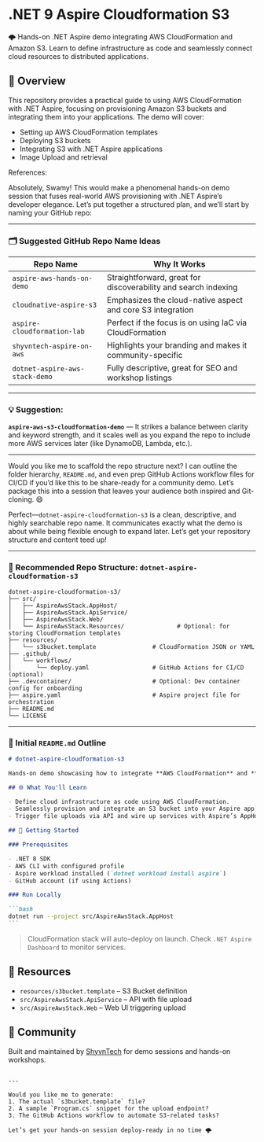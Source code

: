 # .NET 9 Aspire Cloudformation S3

🌩️ Hands-on .NET Aspire demo integrating AWS CloudFormation and Amazon S3. Learn to define infrastructure as code and seamlessly connect cloud resources to distributed applications.

## 🚀 Overview

This repository provides a practical guide to using AWS CloudFormation with .NET Aspire, focusing on provisioning Amazon S3 buckets and integrating them into your applications. The demo will cover:

- Setting up AWS CloudFormation templates
- Deploying S3 buckets
- Integrating S3 with .NET Aspire applications
- Image Upload and retrieval

References:

Absolutely, Swamy! This would make a phenomenal hands-on demo session that fuses real-world AWS provisioning with .NET Aspire’s developer elegance. Let’s put together a structured plan, and we’ll start by naming your GitHub repo:

---

### 🗂 Suggested GitHub Repo Name Ideas

| Repo Name                      | Why It Works                                                   |
| ------------------------------ | -------------------------------------------------------------- |
| `aspire-aws-hands-on-demo`     | Straightforward, great for discoverability and search indexing |
| `cloudnative-aspire-s3`        | Emphasizes the cloud-native aspect and core S3 integration     |
| `aspire-cloudformation-lab`    | Perfect if the focus is on using IaC via CloudFormation        |
| `shyvntech-aspire-on-aws`      | Highlights your branding and makes it community-specific       |
| `dotnet-aspire-aws-stack-demo` | Fully descriptive, great for SEO and workshop listings         |

---

### 💡 Suggestion:

**`aspire-aws-s3-cloudformation-demo`** — It strikes a balance between clarity and keyword strength, and it scales well as you expand the repo to include more AWS services later (like DynamoDB, Lambda, etc.).

---

Would you like me to scaffold the repo structure next? I can outline the folder hierarchy, `README.md`, and even prep GitHub Actions workflow files for CI/CD if you’d like this to be share-ready for a community demo. Let’s package this into a session that leaves your audience both inspired and Git-cloning. 😄

Perfect—`dotnet-aspire-cloudformation-s3` is a clean, descriptive, and highly searchable repo name. It communicates exactly what the demo is about while being flexible enough to expand later. Let’s get your repository structure and content teed up!

---

### 📁 Recommended Repo Structure: `dotnet-aspire-cloudformation-s3`

```plaintext
dotnet-aspire-cloudformation-s3/
├── src/
│   ├── AspireAwsStack.AppHost/
│   ├── AspireAwsStack.ApiService/
│   ├── AspireAwsStack.Web/
│   └── AspireAwsStack.Resources/               # Optional: for storing CloudFormation templates
├── resources/
│   └── s3bucket.template                # CloudFormation JSON or YAML
├── .github/
│   └── workflows/
│       └── deploy.yaml                  # GitHub Actions for CI/CD (optional)
├── .devcontainer/                       # Optional: Dev container config for onboarding
├── aspire.yaml                          # Aspire project file for orchestration
├── README.md
└── LICENSE
```

---

### 📝 Initial `README.md` Outline

````markdown
# dotnet-aspire-cloudformation-s3

Hands-on demo showcasing how to integrate **AWS CloudFormation** and **Amazon S3** in a `.NET Aspire` application.

## 🌐 What You'll Learn

- Define cloud infrastructure as code using AWS CloudFormation.
- Seamlessly provision and integrate an S3 bucket into your Aspire app.
- Trigger file uploads via API and wire up services with Aspire’s AppHost.

## 🚀 Getting Started

### Prerequisites

- .NET 8 SDK
- AWS CLI with configured profile
- Aspire workload installed (`dotnet workload install aspire`)
- GitHub account (if using Actions)

### Run Locally

```bash
dotnet run --project src/AspireAwsStack.AppHost
```
````

> CloudFormation stack will auto-deploy on launch. Check `.NET Aspire Dashboard` to monitor services.

## 📁 Resources

- `resources/s3bucket.template` – S3 Bucket definition
- `src/AspireAwsStack.ApiService` – API with file upload
- `src/AspireAwsStack.Web` – Web UI triggering upload

## 🤝 Community

Built and maintained by [ShyvnTech](https://github.com/Swamy) for demo sessions and hands-on workshops.

```

---

Would you like me to generate:
1. The actual `s3bucket.template` file?
2. A sample `Program.cs` snippet for the upload endpoint?
3. The GitHub Actions workflow to automate S3-related tasks?

Let’s get your hands-on session deploy-ready in no time 🌩️
```
